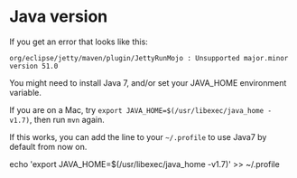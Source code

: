 # Java version

If you get an error that looks like this:

    org/eclipse/jetty/maven/plugin/JettyRunMojo : Unsupported major.minor version 51.0

You might need to install Java 7, and/or set your JAVA_HOME environment variable.

If you are on a Mac, try `export JAVA_HOME=$(/usr/libexec/java_home -v1.7)`, then run `mvn` again.

If this works, you can add the line to your `~/.profile` to use Java7 by default from now on.

  echo 'export JAVA_HOME=$(/usr/libexec/java_home -v1.7)' >> ~/.profile
